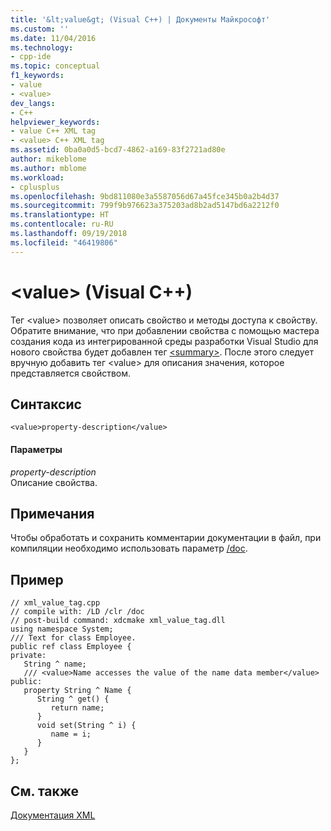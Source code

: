 ```yaml
---
title: '&lt;value&gt; (Visual C++) | Документы Майкрософт'
ms.custom: ''
ms.date: 11/04/2016
ms.technology:
- cpp-ide
ms.topic: conceptual
f1_keywords:
- value
- <value>
dev_langs:
- C++
helpviewer_keywords:
- value C++ XML tag
- <value> C++ XML tag
ms.assetid: 0ba0a0d5-bcd7-4862-a169-83f2721ad80e
author: mikeblome
ms.author: mblome
ms.workload:
- cplusplus
ms.openlocfilehash: 9bd811080e3a5587056d67a45fce345b0a2b4d37
ms.sourcegitcommit: 799f9b976623a375203ad8b2ad5147bd6a2212f0
ms.translationtype: HT
ms.contentlocale: ru-RU
ms.lasthandoff: 09/19/2018
ms.locfileid: "46419806"
---
```

# <a name="ltvaluegt-visual-c"></a>&lt;value&gt; (Visual C++)

Тег \<value> позволяет описать свойство и методы доступа к свойству. Обратите внимание, что при добавлении свойства с помощью мастера создания кода из интегрированной среды разработки Visual Studio для нового свойства будет добавлен тег [\<summary>](../ide/summary-visual-cpp.md). После этого следует вручную добавить тег \<value> для описания значения, которое представляется свойством.

## <a name="syntax"></a>Синтаксис

```
<value>property-description</value>
```

#### <a name="parameters"></a>Параметры

*property-description*<br/>
Описание свойства.

## <a name="remarks"></a>Примечания

Чтобы обработать и сохранить комментарии документации в файл, при компиляции необходимо использовать параметр [/doc](../build/reference/doc-process-documentation-comments-c-cpp.md).

## <a name="example"></a>Пример

```
// xml_value_tag.cpp
// compile with: /LD /clr /doc
// post-build command: xdcmake xml_value_tag.dll
using namespace System;
/// Text for class Employee.
public ref class Employee {
private:
   String ^ name;
   /// <value>Name accesses the value of the name data member</value>
public:
   property String ^ Name {
      String ^ get() {
         return name;
      }
      void set(String ^ i) {
         name = i;
      }
   }
};
```

## <a name="see-also"></a>См. также

[Документация XML](../ide/xml-documentation-visual-cpp.md)